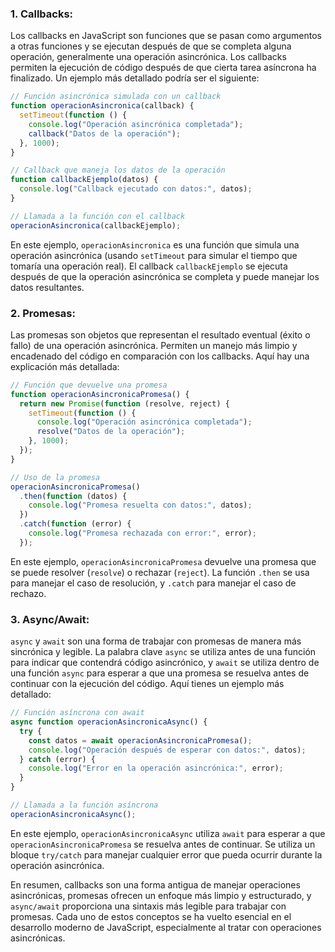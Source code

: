 ### 1. Callbacks:

Los callbacks en JavaScript son funciones que se pasan como argumentos a otras funciones y se ejecutan después de que se completa alguna operación, generalmente una operación asincrónica. Los callbacks permiten la ejecución de código después de que cierta tarea asíncrona ha finalizado. Un ejemplo más detallado podría ser el siguiente:

```javascript
// Función asincrónica simulada con un callback
function operacionAsincronica(callback) {
  setTimeout(function () {
    console.log("Operación asincrónica completada");
    callback("Datos de la operación");
  }, 1000);
}

// Callback que maneja los datos de la operación
function callbackEjemplo(datos) {
  console.log("Callback ejecutado con datos:", datos);
}

// Llamada a la función con el callback
operacionAsincronica(callbackEjemplo);
```

En este ejemplo, `operacionAsincronica` es una función que simula una operación asincrónica (usando `setTimeout` para simular el tiempo que tomaría una operación real). El callback `callbackEjemplo` se ejecuta después de que la operación asincrónica se completa y puede manejar los datos resultantes.

### 2. Promesas:

Las promesas son objetos que representan el resultado eventual (éxito o fallo) de una operación asincrónica. Permiten un manejo más limpio y encadenado del código en comparación con los callbacks. Aquí hay una explicación más detallada:

```javascript
// Función que devuelve una promesa
function operacionAsincronicaPromesa() {
  return new Promise(function (resolve, reject) {
    setTimeout(function () {
      console.log("Operación asincrónica completada");
      resolve("Datos de la operación");
    }, 1000);
  });
}

// Uso de la promesa
operacionAsincronicaPromesa()
  .then(function (datos) {
    console.log("Promesa resuelta con datos:", datos);
  })
  .catch(function (error) {
    console.log("Promesa rechazada con error:", error);
  });
```

En este ejemplo, `operacionAsincronicaPromesa` devuelve una promesa que se puede resolver (`resolve`) o rechazar (`reject`). La función `.then` se usa para manejar el caso de resolución, y `.catch` para manejar el caso de rechazo.

### 3. Async/Await:

`async` y `await` son una forma de trabajar con promesas de manera más sincrónica y legible. La palabra clave `async` se utiliza antes de una función para indicar que contendrá código asincrónico, y `await` se utiliza dentro de una función `async` para esperar a que una promesa se resuelva antes de continuar con la ejecución del código. Aquí tienes un ejemplo más detallado:

```javascript
// Función asíncrona con await
async function operacionAsincronicaAsync() {
  try {
    const datos = await operacionAsincronicaPromesa();
    console.log("Operación después de esperar con datos:", datos);
  } catch (error) {
    console.log("Error en la operación asincrónica:", error);
  }
}

// Llamada a la función asíncrona
operacionAsincronicaAsync();
```

En este ejemplo, `operacionAsincronicaAsync` utiliza `await` para esperar a que `operacionAsincronicaPromesa` se resuelva antes de continuar. Se utiliza un bloque `try/catch` para manejar cualquier error que pueda ocurrir durante la operación asincrónica.

En resumen, callbacks son una forma antigua de manejar operaciones asincrónicas, promesas ofrecen un enfoque más limpio y estructurado, y `async/await` proporciona una sintaxis más legible para trabajar con promesas. Cada uno de estos conceptos se ha vuelto esencial en el desarrollo moderno de JavaScript, especialmente al tratar con operaciones asincrónicas.